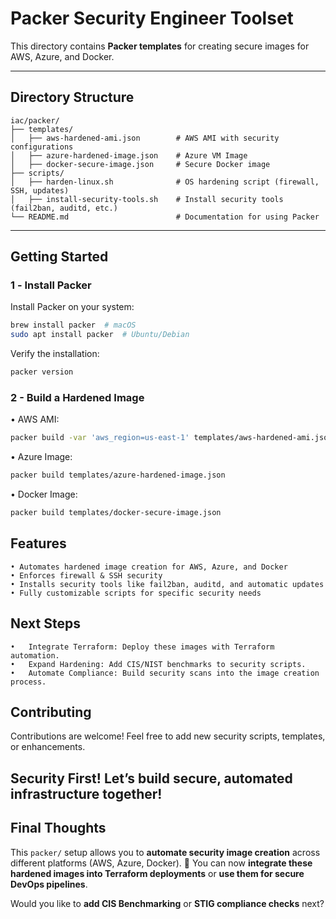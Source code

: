 # Packer Security Engineer Toolset

This directory contains **Packer templates** for creating secure images for AWS, Azure, and Docker.

---

## Directory Structure

```
iac/packer/
├── templates/
│   ├── aws-hardened-ami.json        # AWS AMI with security configurations
│   ├── azure-hardened-image.json    # Azure VM Image
│   ├── docker-secure-image.json     # Secure Docker image
├── scripts/
│   ├── harden-linux.sh              # OS hardening script (firewall, SSH, updates)
│   ├── install-security-tools.sh    # Install security tools (fail2ban, auditd, etc.)
└── README.md                        # Documentation for using Packer
```
---

## Getting Started

### 1️ - Install Packer

Install Packer on your system:
```bash
brew install packer  # macOS
sudo apt install packer  # Ubuntu/Debian
```

Verify the installation:

```bash
packer version
```

### 2 - Build a Hardened Image
•	AWS AMI:

```bash
packer build -var 'aws_region=us-east-1' templates/aws-hardened-ami.json
```

•	Azure Image:

```bash
packer build templates/azure-hardened-image.json
```

•	Docker Image:
```bash
packer build templates/docker-secure-image.json
```

## Features

```
• Automates hardened image creation for AWS, Azure, and Docker
• Enforces firewall & SSH security
• Installs security tools like fail2ban, auditd, and automatic updates
• Fully customizable scripts for specific security needs
```


## Next Steps
	•	Integrate Terraform: Deploy these images with Terraform automation.
	•	Expand Hardening: Add CIS/NIST benchmarks to security scripts.
	•	Automate Compliance: Build security scans into the image creation process.

## Contributing

Contributions are welcome! Feel free to add new security scripts, templates, or enhancements.

Security First! Let’s build secure, automated infrastructure together!
---

## **Final Thoughts**
This `packer/` setup allows you to **automate security image creation** across different platforms (AWS, Azure, Docker). 🎯 You can now **integrate these hardened images into Terraform deployments** or **use them for secure DevOps pipelines**.

Would you like to **add CIS Benchmarking** or **STIG compliance checks** next?